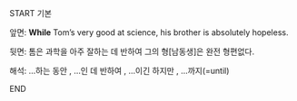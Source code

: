 START
기본

앞면:
**While** Tom’s very good at science, his brother is absolutely hopeless.


뒷면:
톰은 과학을 아주 잘하는 데 반하여 그의 형[남동생]은 완전 형편없다.


해석:
…하는 동안 , …인 데 반하여 , …이긴 하지만 , …까지(=until)
<!--ID: 1737365474674-->
END